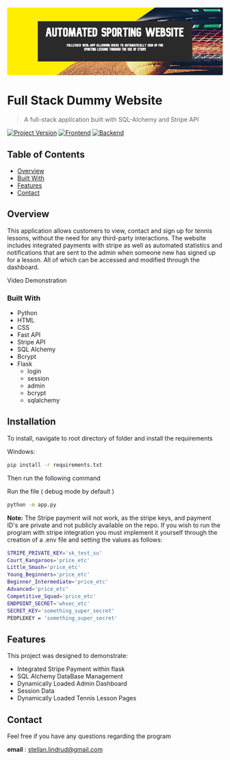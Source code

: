 [![header][header-url]][header-link]
# Full Stack Dummy Website 
> A full-stack application built with SQL-Alchemy and Stripe API

[![Project Version][version-image]][version-url]
[![Frontend][Frontend-image]][Frontend-url]
[![Backend][Backend-image]][Backend-url]

## Table of Contents

- [Overview](#overview)
- [Built With](#built-with)
- [Features](#features)
- [Contact](#contact)

## Overview

This application allows customers to view, contact and sign up for tennis lessons, without the need for any third-party interactions. 
The website includes integrated payments with stripe as well as automated statistics and notifications that are sent to the admin
when someone new has signed up for a lesson. All of which can be accessed and modified through the dashboard.

Video Demonstration

### Built With
* Python
* HTML
* CSS
* Fast API
* Stripe API
* SQL Alchemy
* Bcrypt
* Flask
  * login
  * session
  * admin
  * bcrypt
  * sqlalchemy


## Installation

To install, navigate to root directory of folder and install the requirements

Windows: 
```sh
pip install -r requirements.txt
```
Then run the following command

Run the file ( debug mode by default )
```sh
python -m app.py
```

**Note:** The Stripe payment will not work, as the stripe keys, and payment ID's are private and not publicly available on the repo.
If you wish to run the program with stripe integration you must implement it yourself through the creation of a .env file and setting the values as follows:

```sh
STRIPE_PRIVATE_KEY='sk_test_su'
Court_Kangaroos='price_etc'
Little_Smash='price_etc'
Young_Beginners='price_etc'
Beginner_Intermediate='price_etc'
Advanced='price_etc'
Competitive_Squad='price_etc'
ENDPOINT_SECRET='whsec_etc'
SECRET_KEY='something_super_secret'
PEOPLEKEY = 'something_super_secret'
```

## Features

This project was designed to demonstrate:

* Integrated Stripe Payment within flask
* SQL Alchemy DataBase Management
* Dynamically Loaded Admin Dashboard
* Session Data
* Dynamically Loaded Tennis Lesson Pages

  
## Contact
Feel free if you have any questions regarding the program

**email** : [stellan.lindrud@gmail.com](stellan.lindrud@gmail.com)


<!-- Markdown link & img dfn's -->

[header-url]: banner.png
[header-link]: https://github.com/alexandrerosseto

[repository-url]: https://github.com/alexandrerosseto/wbshopping

[cloud-provider-url]: https://wbshopping.herokuapp.com

[linkedin-url]: https://www.linkedin.com/in/alexandrerosseto

[wiki]: https://github.com/yourname/yourproject/wiki

[version-image]: https://img.shields.io/badge/Version-1.0.0-brightgreen?style=for-the-badge&logo=appveyor
[version-url]: https://img.shields.io/badge/version-1.0.0-green
[Frontend-image]: https://img.shields.io/badge/Frontend-HTML_CSS-blue?style=for-the-badge
[Frontend-url]: https://img.shields.io/badge/Frontend-HTML_CSS-blue?style=for-the-badge
[Backend-image]: https://img.shields.io/badge/Backend-Python-important?style=for-the-badge
[Backend-url]: https://img.shields.io/badge/Backend-Python-important?style=for-the-badge


